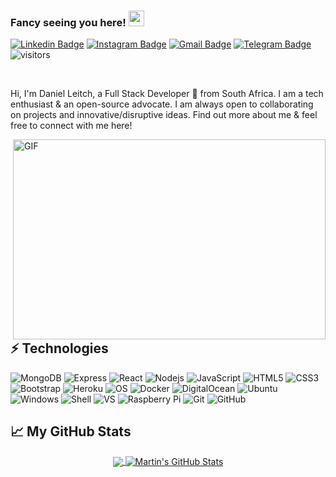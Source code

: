 



### Fancy seeing you here! <img src="https://media.giphy.com/media/hvRJCLFzcasrR4ia7z/giphy.gif" width="25px">


[![Linkedin Badge](https://img.shields.io/badge/-Danielleitch-blue?style=flat-square&logo=Linkedin&logoColor=white&link=https://www.linkedin.com/in/danielleitch//)](https://www.linkedin.com/in/danielleitch/)
[![Instagram Badge](https://img.shields.io/badge/-dan_leitch-purple?style=flat-square&logo=instagram&logoColor=white&link=https://www.instagram.com/dan_leitch/)](https://www.instagram.com/dan_leitch/)
[![Gmail Badge](https://img.shields.io/badge/-dndleitch@gmail.com-c14438?style=flat-square&logo=Gmail&logoColor=white&link=mailto:dndleitch@gmail.com)](mailto:dndleitch@gmail.com)
[![Telegram Badge](https://img.shields.io/badge/-Telegram-red?style=flat-square&logo=Telegram&logoColor=white&link=https://t.me/bladesnbones)](https://t.me/bladesnbones)
![visitors](https://visitor-badge.glitch.me/badge?page_id=Thunder-Chief)


<br />

Hi, I'm Daniel Leitch, a Full Stack Developer 🚀 from South Africa.
I am a tech enthusiast & an open-source advocate. I am always open to collaborating on projects and innovative/disruptive ideas. Find out more about me & feel free to connect with me here!

<img align="right" alt="GIF" src="https://github.com/abhisheknaiidu/abhisheknaiidu/blob/master/code.gif?raw=true" width="500" height="320" />

## ⚡ Technologies

![MongoDB](https://img.shields.io/badge/-MongoDB-black?style=flat-square&logo=mongodb)
![Express](https://img.shields.io/badge/-ExpressJS-red?style=flat-square&logo=expressjs&logoColor=black)
![React](https://img.shields.io/badge/-React-black?style=flat-square&logo=react)
![Nodejs](https://img.shields.io/badge/-Nodejs-black?style=flat-square&logo=Node.js)
![JavaScript](https://img.shields.io/badge/-JavaScript-black?style=flat-square&logo=javascript)
![HTML5](https://img.shields.io/badge/-HTML5-E34F26?style=flat-square&logo=html5&logoColor=white)
![CSS3](https://img.shields.io/badge/-CSS3-1572B6?style=flat-square&logo=css3)
![Bootstrap](https://img.shields.io/badge/-Bootstrap-563D7C?style=flat-square&logo=bootstrap)
![Heroku](https://img.shields.io/badge/-Heroku-430098?style=flat-square&logo=heroku)
![OS](https://img.shields.io/badge/OS-Linux-informational?style=flat-square&logo=linux&logoColor=white)
![Docker](https://img.shields.io/badge/-Docker-black?style=flat-square&logo=docker)
![DigitalOcean](https://img.shields.io/badge/-Digital%20Ocean-darkblue?style=flat-square&logo=digitalocean)
![Ubuntu](https://img.shields.io/badge/-Ubuntu-red?style=flat-square&logo=Ubuntu&logoColor=black)
![Windows](https://img.shields.io/badge/OS-Windows-informational?style=flat-square&logo=windows&logoColor=white)
![Shell](https://img.shields.io/badge/-shell-5391FE?style=flat-square&logo=PowerShell&logoColor=white)
![VS](https://img.shields.io/badge/-VS%20Code-007ACC?style=flat-square&logo=visual-studio-code&logoColor=white)
![Raspberry Pi](https://img.shields.io/badge/-Raspberry%20Pi-C51A4A?style=flat-square&logo=Raspberry-Pi)
![Git](https://img.shields.io/badge/-Git-black?style=flat-square&logo=git)
![GitHub](https://img.shields.io/badge/-GitHub-181717?style=flat-square&logo=github)




## 📈 My GitHub Stats
<p align="center">
<a href="https://github.com/Thunder-Chief/Thunder-Chief">
  <img align="center" src="https://github-readme-stats.vercel.app/api/top-langs/?username=Thunder-Chief&hide=java,html&title_color=ffffff&text_color=c9cacc&icon_color=2bbc8a&bg_color=1d1f21" />
</a>
<a href="https://github.com/Thunder-Chief/Thunder-Chief">
  <img align="center" src="https://github-readme-stats.vercel.app/api?username=Thunder-Chief&show_icons=true&line_height=27&count_private=true&title_color=ffffff&text_color=c9cacc&icon_color=2bbc8a&bg_color=1d1f21" alt="Martin's GitHub Stats" />
</a>
</p>

